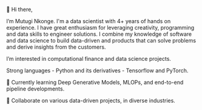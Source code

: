 👋 Hi there, 

I’m Mutugi Nkonge. I'm a data scientist with 4+ years of hands on experience. I have great enthusiasm for leveraging creativity, 
programming and data skills to engineer solutions. I combine my knowledge of software and data science to build data-driven
and products that can solve problems and derive insights from the customers. 

I’m interested in computational finance and data science projects. 

Strong languages - Python and its derivatives - Tensorflow and PyTorch. 

🌱 Currently learning Deep Generative Models, MLOPs, and end-to-end pipeline developments. 

💞️ Collaborate on various data-driven projects, in diverse industries. 



